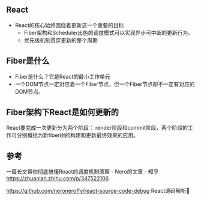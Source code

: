## React
- React的核心始终围绕着更新这一个重要的目标
    - Fiber架构和Scheduler出色的调度模式可以实现异步可中断的更新行为。
    - 优先级机制贯穿更新的整个周期

## Fiber是什么
- Fiber是什么？它是React的最小工作单元
- 一个DOM节点一定对应着一个Fiber节点，但一个Fiber节点却不一定有对应的DOM节点。

## Fiber架构下React是如何更新的
React要完成一次更新分为两个阶段： render阶段和commit阶段，两个阶段的工作可分别概括为新fiber树的构建和更新最终效果的应用。


## 参考
一篇长文帮你彻底搞懂React的调度机制原理 - Nero的文章 - 知乎
https://zhuanlan.zhihu.com/p/347522106

https://github.com/neroneroffy/react-source-code-debug React源码解析